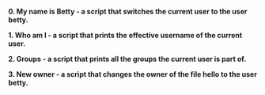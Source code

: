 **0. My name is Betty - a script that switches the current user to the user betty.**

**1. Who am I - a script that prints the effective username of the current user.**

**2. Groups - a script that prints all the groups the current user is part of.**

**3. New owner - a script that changes the owner of the file hello to the user betty.**

